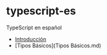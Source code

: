 # typescript-es
TypeScript en español

* [Introducción](Introducción.md)
* [Tipos Básicos](Tipos Básicos.md)
